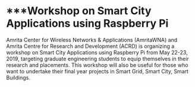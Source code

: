 # ***Workshop on Smart City Applications using Raspberry Pi <br>
Amrita Center for Wireless Networks & Applications (AmritaWNA) and Amrita Centre for Research and Development (ACRD) is organizing a workshop on Smart City Applications using Raspberry Pi from May 22-23, 2019, targeting graduate engineering students to equip themselves in their research and placements. This workshop will also be useful for those who want to undertake their final year projects in Smart Grid, Smart City, Smart Buildings.
